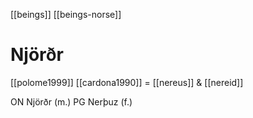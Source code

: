 [[beings]]
[[beings-norse]]
# Njörðr

[[polome1999]]
[[cardona1990]] = [[nereus]] & [[nereid]]

ON Njörðr (m.)
PG Nerþuz (f.)